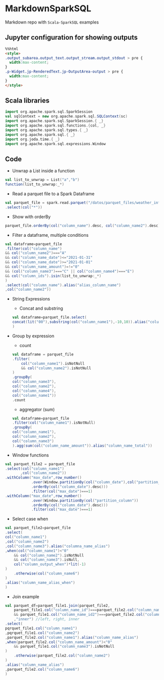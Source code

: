 # MarkdownSparkSQL
Markdown repo with ```Scala-SparkSQL``` examples

## Jupyter configuration for showing outputs
```html
%%html
<style>
.output_subarea.output_text.output_stream.output_stdout > pre {
  width:max-content;
}
.p-Widget.jp-RenderedText.jp-OutputArea-output > pre {
  width:max-content;
}
</style>
```

## Scala libraries
```scala
import org.apache.spark.sql.SparkSession
val sqlContext = new org.apache.spark.sql.SQLContext(sc)
import org.apache.spark.sql.SparkSession.{ _}
import org.apache.spark.sql.functions.{col, _}
import org.apache.spark.sql.types.{ _}
import org.apache.spark.sql.{ _}
import org.joda.time.{ _}
import org.apache.spark.sql.expressions.Window
```

## Code
* Unwrap a List inside a function
```scala
val list_to_unwrap = List("a","b")
function(list_to_unwrap:_*)
```
* Read a parquet file to a Spark Dataframe
```scala
val parquet_file = spark.read.parquet("/datos/parquet_files/weather_info")
.select(col("*"))
```
* Show with orderBy
```scala
parquet_file.orderBy(col("column_name").desc, col("column_name2").desc).show(10,false)
```
* Filter a dataframe, multiple conditions
```scala
val dataframe=parquet_file
.filter(col("column_name")
&& col("column_name2")==="A"
&& col("column_name_date")<="2021-01-31"
&& col("column_name_date")>="2021-01-01"
&& col("column_name_amount")=!="0"
&& (col("column_name3")==="C" || col("column_name4")==="E")
&& col("column_ids").isin(list_to_unwrap:_*)
)
.select(col("column_name").alias("alias_column_name")
,col("column_name2"))
```
* String Expressions
    * Concat and substring
    ```scala
    val dataframe=parquet_file.select(
    concat(lit("00"),substring(col("column_name1"),-10,10)).alias("column_name_alias"),
    )
    ```
* Group by expression
    * count
    ```scala
    val dataframe = parquet_file
    .filter(
        col("column_name1").isNotNull
        && col("column_name2").isNotNull
    )
    .groupBy(
    col("column_name3"),
    col("column_name2"),
    col("column_name4"),
    col("column_name1"))
    .count
    ```
    * aggregator (sum)
    ```scala
    val dataframe=parquet_file
    .filter(col("column_name1").isNotNull)
    .groupBy(
    col("column_name1"),
    col("column_name2"),
    col("column_name3")
    ).agg(sum(col("column_name_amount")).alias("column_name_total"))
    ```

* Window functions
```scala
val parquet_file2 = parquet_file
.select(col("column_name1")
       ,col("column_name2"))
.withColumn("max_date",row_number()
            .over(Window.partitionBy(col("column_date"),col("partition_column"))
            .orderBy(col("column_date").desc)))
            .filter(col("max_date")===1)
.withColumn("max_date",row_number()
            .over(Window.partitionBy(col("partition_column"))
            .orderBy(col("column_date").desc)))
            .filter(col("max_date")===1)
```
* Select case when
```scala
val parquet_file2=parquet_file
.select(
col("column_name1")
,col("column_name2")
,col("column_name3").alias("columna_name_alias")
,when(col("column_name1")<"0" 
    && col("column_name2").isNotNull
    && col("column_name3").isNull,
    col("column_output_when")*lit(-1)
)
    .otherwise(col("column_name6")
)
.alias("column_name_alias_when")
)
```
* Join example
```scala
val parquet_df=parquet_file1.join(parquet_file2,
    parquet_file1.col("column_name_id")===parquet_file2.col("column_name_id")
    && parquet_file1.col("column_name_id2")===parquet_file2.col("column_name_id2")
    ,"inner") //left, right, inner
.select(
pqrquet_file1.col("column_name1")
,pqrquet_file1.col("column_name2")
,parquet_file2.col("column_name1").alias("column_name_alias")
,when(parquet_file2.col("column_name_amount")<"0" 
    && parquet_file1.col("column_name3").isNotNull
)
    .otherwise(parquet_file2.col("column_name2")
)
.alias("column_name_alias")
,parquet_file2.col("column_name6")
)
```

